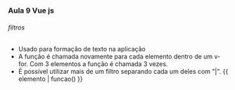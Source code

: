 ### Aula 9 Vue js
###### filtros
<ul>
    <li>Usado para formação de texto na aplicação</li>
    <li>A função é chamada novamente para cada elemento dentro de um v-for. Com 3 elementos a função é chamada 3 vezes.</li>
    <li>É possível utilizar mais de um filtro separando cada um deles com "|".  {{ elemento | funcao() }}</li>
</ul>